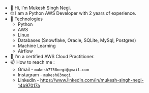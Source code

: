 - 👋 Hi, I’m Mukesh Singh Negi.
- 🤓 I am a Python AWS Developer with 2 years of experience.
- 🤖 Technologies
  - Python
  - AWS
  - Linux
  - Databases (Snowflake, Oracle, SQLite, MySql, Postgres)
  - Machine Learning
  - Airflow
- 🌱 I’m a certified AWS Cloud Practitioner.
- 📫 How to reach me :
  - Gmail - `mukesh7758negi@gmail.com`
  - Instagram - `mukesh83negi`
  - LinkedIn - https://www.linkedin.com/in/mukesh-singh-negi-14b97017a

<!---
negi153/negi153 is a ✨ special ✨ repository because its `README.md` (this file) appears on your GitHub profile.
You can click the Preview link to take a look at your changes.
--->
